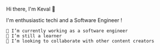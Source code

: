 Hi there, I'm Keval 👋

I'm enthusiastic techi and a Software Engineer !


    🔭 I’m currently working as a software engineer
    🌱 I’m still a learner
    👯 I’m looking to collaborate with other content creators

